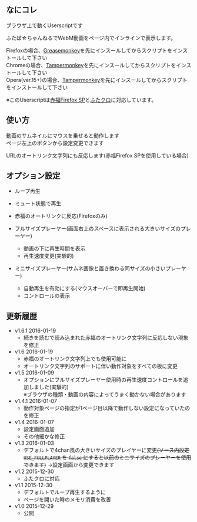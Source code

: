 
## なにコレ
ブラウザ上で動くUserscriptです  

ふたば☆ちゃんねるでWebM動画をページ内でインラインで表示します。  

Firefoxの場合、[Greasemonkey](https://addons.mozilla.org/ja/firefox/addon/greasemonkey/)を先にインスールしてからスクリプトをインストールして下さい  
Chromeの場合、[Tampermonkey](https://chrome.google.com/webstore/detail/tampermonkey/dhdgffkkebhmkfjojejmpbldmpobfkfo)を先にインスールしてからスクリプトをインストールして下さい  
Opera(ver.15+)の場合、[Tampermonkey](https://addons.opera.com/extensions/details/tampermonkey-beta/)を先にインスールしてからスクリプトをインストールして下さい  

※このUserscriptは[赤福Firefox SP](http://toshiakisp.github.io/akahuku-firefox-sp/)と[ふたクロ](http://futakuro.com/)に対応しています。


## 使い方
動画のサムネイルにマウスを乗せると動作します  
ページ左上のボタンから設定変更できます  

URLのオートリンク文字列にも反応します(赤福Firefox SPを使用している場合)

## オプション設定  
* ループ再生
* ミュート状態で再生
* 赤福のオートリンクに反応(Firefoxのみ)
* フルサイズプレーヤー(画面右上のスペースに表示される大きいサイズのプレーヤー)

  - 動画の下に再生時間を表示
  - 再生速度変更(実験的)
* ミニサイズプレーヤー(サムネ画像と置き換わる同サイズの小さいプレーヤー)
  - 自動再生を有効にする(マウスオーバーで即再生開始)
  - コントロールの表示

## 更新履歴
* v1.6.1 2016-01-19
  - 続きを読むで読み込まれた赤福のオートリンク文字列に反応しない現象を修正
* v1.6 2016-01-19
  - 赤福のオートリンク文字列上でも使用可能に
  - オートリンク文字列のサポートに伴い動作対象をすべての板に変更
* v1.5 2016-01-09
  - オプションにフルサイズプレーヤー使用時の再生速度コントロールを追加しました(実験的)  
	※ブラウザの種類・動画の内容によってうまく動かない場合があります
* v1.4.1 2016-01-07
  - 動作対象ページの指定が1ページ目以降で動作しない設定になっていたのを修正
* v1.4 2016-01-07
  - 設定画面追加
  - その他細かな修正
* v1.3 2016-01-03
  - デフォルトで4chan風の大きいサイズのプレイヤーに変更<del>(ソース内設定 ``USE_FULLPLAYER`` を ``false`` にすると以前のミニサイズのプレーヤーを使用できます)</del> →設定画面から変更できます
* v1.2 2015-12-30
  - ふたクロに対応
* v1.1 2015-12-30
  - デフォルトでループ再生するように
  - ページを開いた時のメモリ消費を改善
* v1.0 2015-12-29
  - 公開
